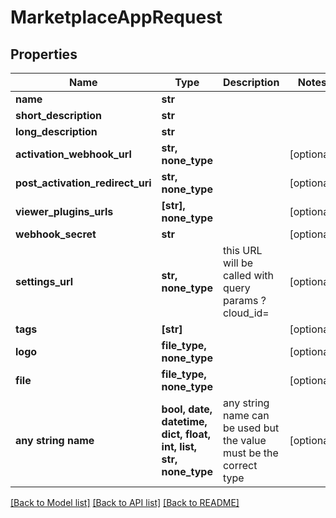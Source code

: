 # MarketplaceAppRequest


## Properties
Name | Type | Description | Notes
------------ | ------------- | ------------- | -------------
**name** | **str** |  | 
**short_description** | **str** |  | 
**long_description** | **str** |  | 
**activation_webhook_url** | **str, none_type** |  | [optional] 
**post_activation_redirect_uri** | **str, none_type** |  | [optional] 
**viewer_plugins_urls** | **[str], none_type** |  | [optional] 
**webhook_secret** | **str** |  | [optional] 
**settings_url** | **str, none_type** | this URL will be called with query params ?cloud_id&#x3D; | [optional] 
**tags** | **[str]** |  | [optional] 
**logo** | **file_type, none_type** |  | [optional] 
**file** | **file_type, none_type** |  | [optional] 
**any string name** | **bool, date, datetime, dict, float, int, list, str, none_type** | any string name can be used but the value must be the correct type | [optional]

[[Back to Model list]](../README.md#documentation-for-models) [[Back to API list]](../README.md#documentation-for-api-endpoints) [[Back to README]](../README.md)


